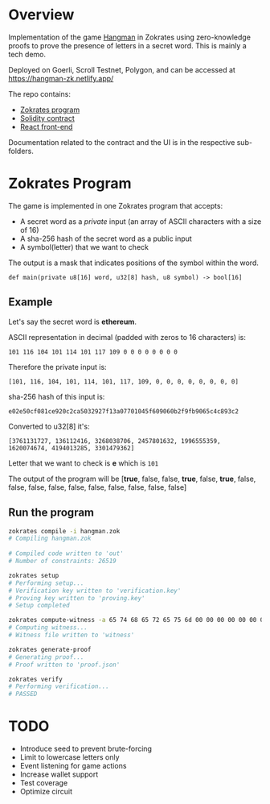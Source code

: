 # Overview

Implementation of the game [Hangman](https://en.wikipedia.org/wiki/Hangman_(game)) in Zokrates using zero-knowledge proofs to prove the presence of letters in a secret word. This is mainly a tech demo.

Deployed on Goerli, Scroll Testnet, Polygon, and can be accessed at https://hangman-zk.netlify.app/

The repo contains:
- [Zokrates program](./hangman-contracts/hangman.zok)
- [Solidity contract](./hangman-contracts)
- [React front-end](./hangman-ui/)

Documentation related to the contract and the UI is in the respective sub-folders.

# Zokrates Program

The game is implemented in one Zokrates program that accepts:
- A secret word as a *private* input (an array of ASCII characters with a size of 16)
- A sha-256 hash of the secret word as a public input
- A symbol(letter) that we want to check

The output is a mask that indicates positions of the symbol within the word.

`def main(private u8[16] word, u32[8] hash, u8 symbol) -> bool[16]`

## Example

Let's say the secret word is **ethereum**.

ASCII representation in decimal (padded with zeros to 16 characters) is:

`101 116 104 101 114 101 117 109 0 0 0 0 0 0 0 0`

Therefore the private input is: 

`[101, 116, 104, 101, 114, 101, 117, 109, 0, 0, 0, 0, 0, 0, 0, 0]`

sha-256 hash of this input is: 

`e02e50cf081ce920c2ca5032927f13a07701045f609060b2f9fb9065c4c893c2`

Converted to u32[8] it's:

 `[3761131727, 136112416, 3268038706, 2457801632, 1996555359, 1620074674, 4194013285, 3301479362]`

Letter that we want to check is **e** which is `101`

The output of the program will be [**true**, false, false, **true**, false, **true**, false, false, false, false, false, false, false, false, false, false]

## Run the program

```bash
zokrates compile -i hangman.zok
# Compiling hangman.zok
 
# Compiled code written to 'out'
# Number of constraints: 26519

zokrates setup
# Performing setup...
# Verification key written to 'verification.key'
# Proving key written to 'proving.key'
# Setup completed

zokrates compute-witness -a 65 74 68 65 72 65 75 6d 00 00 00 00 00 00 00 00 3761131727 136112416 3268038706 2457801632 1996555359 1620074674 4194013285 3301479362 101
# Computing witness...
# Witness file written to 'witness'

zokrates generate-proof
# Generating proof...
# Proof written to 'proof.json'

zokrates verify
# Performing verification...
# PASSED
```

# TODO
- Introduce seed to prevent brute-forcing
- Limit to lowercase letters only
- Event listening for game actions
- Increase wallet support
- Test coverage
- Optimize circuit
